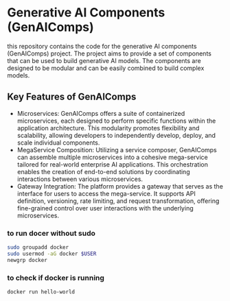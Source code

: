 # Generative AI Components (GenAIComps)
this repository contains the code for the generative AI components (GenAIComps) project. The project aims to provide a set of components that can be used to build generative AI models. The components are designed to be modular and can be easily combined to build complex models.

## Key Features of GenAIComps
- Microservices: GenAIComps offers a suite of containerized microservices, each designed to perform specific functions within the application architecture. This modularity promotes flexibility and scalability, allowing developers to independently develop, deploy, and scale individual components.
- MegaService Composition: Utilizing a service composer, GenAIComps can assemble multiple microservices into a cohesive mega-service tailored for real-world enterprise AI applications. This orchestration enables the creation of end-to-end solutions by coordinating interactions between various microservices. 
- Gateway Integration: The platform provides a gateway that serves as the interface for users to access the mega-service. It supports API definition, versioning, rate limiting, and request transformation, offering fine-grained control over user interactions with the underlying microservices.

### to run docer without sudo
```bash
sudo groupadd docker
sudo usermod -aG docker $USER
newgrp docker
```

### to check if docker is running
```bash
docker run hello-world
```